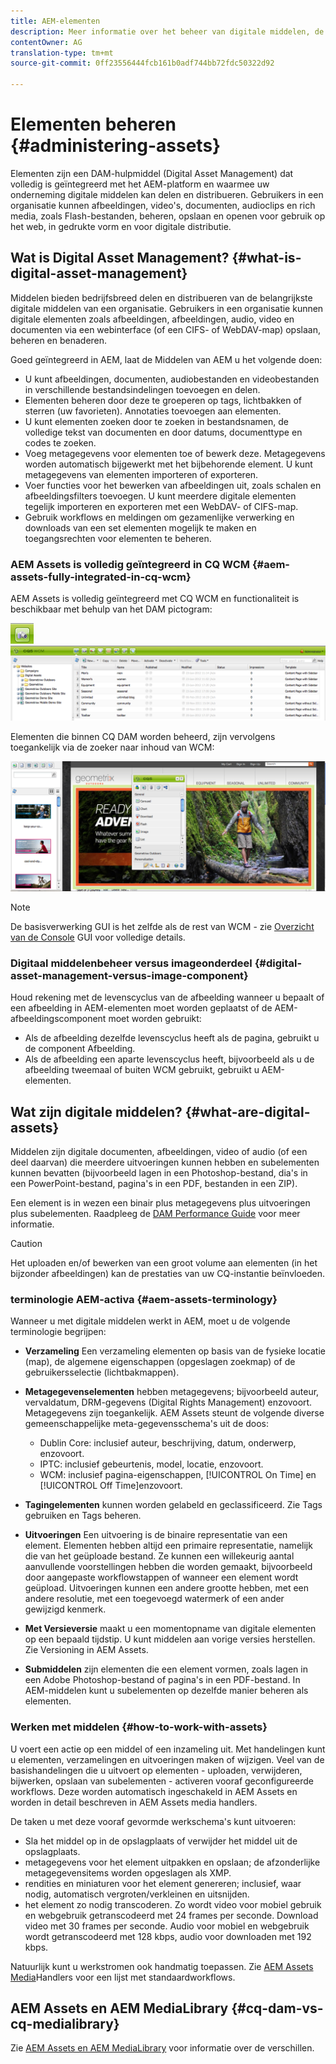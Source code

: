 ```yaml
---
title: AEM-elementen
description: Meer informatie over het beheer van digitale middelen, de gebruiksgevallen ervan en de AEM Asset-aanbieding van Adobe
contentOwner: AG
translation-type: tm+mt
source-git-commit: 0ff23556444fcb161b0adf744bb72fdc50322d92

---
```



# Elementen beheren {#administering-assets}

Elementen zijn een DAM-hulpmiddel (Digital Asset Management) dat volledig is geïntegreerd met het AEM-platform en waarmee uw onderneming digitale middelen kan delen en distribueren. Gebruikers in een organisatie kunnen afbeeldingen, video&#39;s, documenten, audioclips en rich media, zoals Flash-bestanden, beheren, opslaan en openen voor gebruik op het web, in gedrukte vorm en voor digitale distributie.

## Wat is Digital Asset Management? {#what-is-digital-asset-management}

Middelen bieden bedrijfsbreed delen en distribueren van de belangrijkste digitale middelen van een organisatie. Gebruikers in een organisatie kunnen digitale elementen zoals afbeeldingen, afbeeldingen, audio, video en documenten via een webinterface (of een CIFS- of WebDAV-map) opslaan, beheren en benaderen.

Goed geïntegreerd in AEM, laat de Middelen van AEM u het volgende doen:

* U kunt afbeeldingen, documenten, audiobestanden en videobestanden in verschillende bestandsindelingen toevoegen en delen.
* Elementen beheren door deze te groeperen op tags, lichtbakken of sterren (uw favorieten). Annotaties toevoegen aan elementen.
* U kunt elementen zoeken door te zoeken in bestandsnamen, de volledige tekst van documenten en door datums, documenttype en codes te zoeken.
* Voeg metagegevens voor elementen toe of bewerk deze. Metagegevens worden automatisch bijgewerkt met het bijbehorende element. U kunt metagegevens van elementen importeren of exporteren.
* Voer functies voor het bewerken van afbeeldingen uit, zoals schalen en afbeeldingsfilters toevoegen. U kunt meerdere digitale elementen tegelijk importeren en exporteren met een WebDAV- of CIFS-map.
* Gebruik workflows en meldingen om gezamenlijke verwerking en downloads van een set elementen mogelijk te maken en toegangsrechten voor elementen te beheren.

### AEM Assets is volledig geïntegreerd in CQ WCM {#aem-assets-fully-integrated-in-cq-wcm}

AEM Assets is volledig geïntegreerd met CQ WCM en functionaliteit is beschikbaar met behulp van het DAM pictogram:

![screen_shot_2012-04-17at15946pm](assets/screen_shot_2012-04-17at15946pm.png) ![screen_shot_2012-04-17at20100pm](assets/screen_shot_2012-04-17at20100pm.png)

Elementen die binnen CQ DAM worden beheerd, zijn vervolgens toegankelijk via de zoeker naar inhoud van WCM:

![screen_shot_2012-04-17at20214pm](assets/screen_shot_2012-04-17at20214pm.png)

>[!NOTE]
>
>De basisverwerking GUI is het zelfde als de rest van WCM - zie [Overzicht van de Console](/help/sites-authoring/page-authoring.md) GUI voor volledige details.

### Digitaal middelenbeheer versus imageonderdeel {#digital-asset-management-versus-image-component}

Houd rekening met de levenscyclus van de afbeelding wanneer u bepaalt of een afbeelding in AEM-elementen moet worden geplaatst of de AEM-afbeeldingscomponent moet worden gebruikt:

* Als de afbeelding dezelfde levenscyclus heeft als de pagina, gebruikt u de component Afbeelding.
* Als de afbeelding een aparte levenscyclus heeft, bijvoorbeeld als u de afbeelding tweemaal of buiten WCM gebruikt, gebruikt u AEM-elementen.

## Wat zijn digitale middelen? {#what-are-digital-assets}

Middelen zijn digitale documenten, afbeeldingen, video of audio (of een deel daarvan) die meerdere uitvoeringen kunnen hebben en subelementen kunnen bevatten (bijvoorbeeld lagen in een Photoshop-bestand, dia&#39;s in een PowerPoint-bestand, pagina&#39;s in een PDF, bestanden in een ZIP).

Een element is in wezen een binair plus metagegevens plus uitvoeringen plus subelementen. Raadpleeg de [DAM Performance Guide](/help/sites-deploying/assets-performance-sizing.md) voor meer informatie.

>[!CAUTION]
>
>Het uploaden en/of bewerken van een groot volume aan elementen (in het bijzonder afbeeldingen) kan de prestaties van uw CQ-instantie beïnvloeden.

### terminologie AEM-activa {#aem-assets-terminology}

Wanneer u met digitale middelen werkt in AEM, moet u de volgende terminologie begrijpen:

* **Verzameling** Een verzameling elementen op basis van de fysieke locatie (map), de algemene eigenschappen (opgeslagen zoekmap) of de gebruikersselectie (lichtbakmappen).

* **Metagegevenselementen** hebben metagegevens; bijvoorbeeld auteur, vervaldatum, DRM-gegevens (Digital Rights Management) enzovoort. Metagegevens zijn toegankelijk. AEM Assets steunt de volgende diverse gemeenschappelijke meta-gegevensschema&#39;s uit de doos:

   * Dublin Core: inclusief auteur, beschrijving, datum, onderwerp, enzovoort.
   * IPTC: inclusief gebeurtenis, model, locatie, enzovoort.
   * WCM: inclusief pagina-eigenschappen, [!UICONTROL On Time] en [!UICONTROL Off Time]enzovoort.

* **Tagingelementen** kunnen worden gelabeld en geclassificeerd. Zie Tags gebruiken en Tags beheren.

* **Uitvoeringen** Een uitvoering is de binaire representatie van een element. Elementen hebben altijd een primaire representatie, namelijk die van het geüploade bestand. Ze kunnen een willekeurig aantal aanvullende voorstellingen hebben die worden gemaakt, bijvoorbeeld door aangepaste workflowstappen of wanneer een element wordt geüpload. Uitvoeringen kunnen een andere grootte hebben, met een andere resolutie, met een toegevoegd watermerk of een ander gewijzigd kenmerk.

* **Met Versieversie** maakt u een momentopname van digitale elementen op een bepaald tijdstip. U kunt middelen aan vorige versies herstellen. Zie Versioning in AEM Assets.

* **Submiddelen** zijn elementen die een element vormen, zoals lagen in een Adobe Photoshop-bestand of pagina&#39;s in een PDF-bestand. In AEM-middelen kunt u subelementen op dezelfde manier beheren als elementen.

### Werken met middelen {#how-to-work-with-assets}

U voert een actie op een middel of een inzameling uit. Met handelingen kunt u elementen, verzamelingen en uitvoeringen maken of wijzigen. Veel van de basishandelingen die u uitvoert op elementen - uploaden, verwijderen, bijwerken, opslaan van subelementen - activeren vooraf geconfigureerde workflows. Deze worden automatisch ingeschakeld in AEM Assets en worden in detail beschreven in AEM Assets media handlers.

De taken u met deze vooraf gevormde werkschema&#39;s kunt uitvoeren:

* Sla het middel op in de opslagplaats of verwijder het middel uit de opslagplaats.
* metagegevens voor het element uitpakken en opslaan; de afzonderlijke metagegevensitems worden opgeslagen als XMP.
* rendities en miniaturen voor het element genereren; inclusief, waar nodig, automatisch vergroten/verkleinen en uitsnijden.
* het element zo nodig transcoderen. Zo wordt video voor mobiel gebruik en webgebruik getranscodeerd met 24 frames per seconde. Download video met 30 frames per seconde. Audio voor mobiel en webgebruik wordt getranscodeerd met 128 kbps, audio voor downloaden met 192 kbps.

Natuurlijk kunt u werkstromen ook handmatig toepassen. Zie [AEM Assets Media](/help/assets/media-handlers.md)Handlers voor een lijst met standaardworkflows.

## AEM Assets en AEM MediaLibrary {#cq-dam-vs-cq-medialibrary}

Zie [AEM Assets en AEM MediaLibrary](/help/assets/medialibrary.md) voor informatie over de verschillen.

